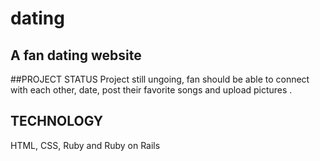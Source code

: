 # dating
## A fan dating website
##PROJECT STATUS
Project still ungoing, fan should be able to connect with each other, date, post their favorite songs and upload pictures .
## TECHNOLOGY
  HTML, CSS, Ruby and Ruby on Rails

